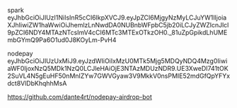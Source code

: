 spark
eyJhbGciOiJIUzI1NiIsInR5cCI6IkpXVCJ9.eyJpZCI6MjgyNzMyLCJuYW1lIjoiaXJhIiwiZW1haWwiOiJhemlzLnNwdDA0NUBnbWFpbC5jb20iLCJyZWZlcnJlcl9pZCI6NDY4MTAzNTcsImV4cCI6MTc3MTExOTkzOH0._81uZpGpikdLhUMEmbGYmQ9Pa6O1ud0J8KOyLm-PvH4


nodepay
eyJhbGciOiJIUzUxMiJ9.eyJzdWIiOiIxMzU0MTk5Mjg5MDQyNDQ4Mzg0IiwiaWF0IjoxNzQ5MDk1NzQ0LCJleHAiOjE3NTAzMDUzNDR9.UE3XweDI741tOK2SuVL4N5gEuHF50nMnIZYw7GWVGyaw3V9MkkV0nsPMIE52mdGfQpYFYxdct8VlDbKhqhhMsA

https://github.com/dante4rt/nodepay-airdrop-bot
